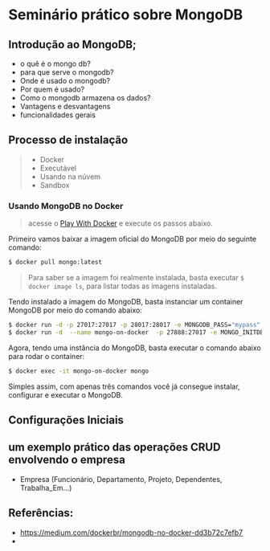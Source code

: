 # Seminário prático sobre MongoDB

## Introdução ao MongoDB;
- o quê é o mongo db?
- para que serve o mongodb?
- Onde é usado o mongodb?
- Por quem é usado?
- Como o mongodb armazena os dados?
- Vantagens e desvantagens
- funcionalidades gerais

## Processo de instalação

> * Docker
> * Executável
> * Usando na núvem
> * Sandbox

### Usando MongoDB no Docker

> acesse o [Play With Docker](https://labs.play-with-docker.com/) e execute os passos abaixo.

Primeiro vamos baixar a imagem oficial do MongoDB por meio do seguinte comando:
```bash
$ docker pull mongo:latest
```

> Para saber se a imagem foi realmente instalada,
> basta executar ```$ docker image ls```, para listar todas as imagens instaladas.

Tendo instalado a imagem do MongoDB, basta instanciar um container MongoDB por meio do comando abaixo:

```bash
$ docker run -d -p 27017:27017 -p 28017:28017 -e MONGODB_PASS="mypass" mongo
$ docker run -d  --name mongo-on-docker  -p 27888:27017 -e MONGO_INITDB_ROOT_USERNAME=mongoadmin -e MONGO_INITDB_ROOT_PASSWORD=secret mongo
```

Agora, tendo uma instância do MongoDB, basta executar o comando abaixo para rodar o container:

```bash
$ docker exec -it mongo-on-docker mongo
```

Simples assim, com apenas três comandos você já consegue instalar, configurar e executar o MongoDB.

## Configurações Iniciais


## um exemplo prático das operações CRUD envolvendo o empresa

* Empresa (Funcionário, Departamento, Projeto, Dependentes, Trabalha_Em...)

## Referências:

* https://medium.com/dockerbr/mongodb-no-docker-dd3b72c7efb7
* 
